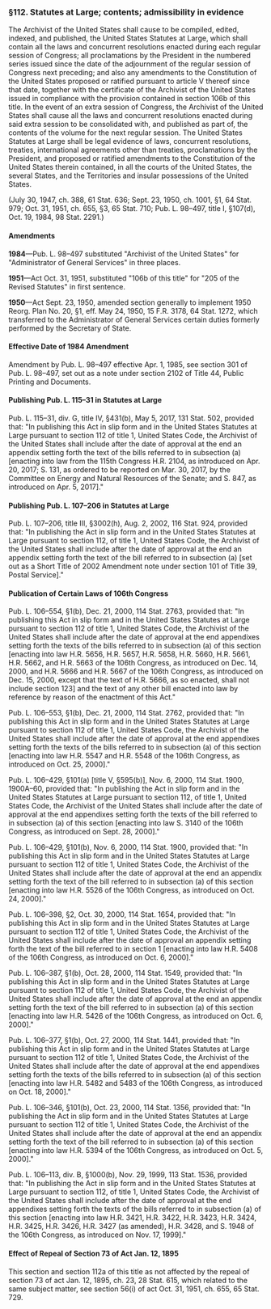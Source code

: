 ### §112. Statutes at Large; contents; admissibility in evidence ###

The Archivist of the United States shall cause to be compiled, edited, indexed, and published, the United States Statutes at Large, which shall contain all the laws and concurrent resolutions enacted during each regular session of Congress; all proclamations by the President in the numbered series issued since the date of the adjournment of the regular session of Congress next preceding; and also any amendments to the Constitution of the United States proposed or ratified pursuant to article V thereof since that date, together with the certificate of the Archivist of the United States issued in compliance with the provision contained in section 106b of this title. In the event of an extra session of Congress, the Archivist of the United States shall cause all the laws and concurrent resolutions enacted during said extra session to be consolidated with, and published as part of, the contents of the volume for the next regular session. The United States Statutes at Large shall be legal evidence of laws, concurrent resolutions, treaties, international agreements other than treaties, proclamations by the President, and proposed or ratified amendments to the Constitution of the United States therein contained, in all the courts of the United States, the several States, and the Territories and insular possessions of the United States.

(July 30, 1947, ch. 388, 61 Stat. 636; Sept. 23, 1950, ch. 1001, §1, 64 Stat. 979; Oct. 31, 1951, ch. 655, §3, 65 Stat. 710; Pub. L. 98–497, title I, §107(d), Oct. 19, 1984, 98 Stat. 2291.)

#### Amendments ####

**1984**—Pub. L. 98–497 substituted "Archivist of the United States" for "Administrator of General Services" in three places.

**1951**—Act Oct. 31, 1951, substituted "106b of this title" for "205 of the Revised Statutes" in first sentence.

**1950**—Act Sept. 23, 1950, amended section generally to implement 1950 Reorg. Plan No. 20, §1, eff. May 24, 1950, 15 F.R. 3178, 64 Stat. 1272, which transferred to the Administrator of General Services certain duties formerly performed by the Secretary of State.

#### Effective Date of 1984 Amendment ####

Amendment by Pub. L. 98–497 effective Apr. 1, 1985, see section 301 of Pub. L. 98–497, set out as a note under section 2102 of Title 44, Public Printing and Documents.

#### Publishing Pub. L. 115–31 in Statutes at Large ####

Pub. L. 115–31, div. G, title IV, §431(b), May 5, 2017, 131 Stat. 502, provided that: "In publishing this Act in slip form and in the United States Statutes at Large pursuant to section 112 of title 1, United States Code, the Archivist of the United States shall include after the date of approval at the end an appendix setting forth the text of the bills referred to in subsection (a) [enacting into law from the 115th Congress H.R. 2104, as introduced on Apr. 20, 2017; S. 131, as ordered to be reported on Mar. 30, 2017, by the Committee on Energy and Natural Resources of the Senate; and S. 847, as introduced on Apr. 5, 2017]."

#### Publishing Pub. L. 107–206 in Statutes at Large ####

Pub. L. 107–206, title III, §3002(h), Aug. 2, 2002, 116 Stat. 924, provided that: "In publishing the Act in slip form and in the United States Statutes at Large pursuant to section 112, of title 1, United States Code, the Archivist of the United States shall include after the date of approval at the end an appendix setting forth the text of the bill referred to in subsection (a) [set out as a Short Title of 2002 Amendment note under section 101 of Title 39, Postal Service]."

#### Publication of Certain Laws of 106th Congress ####

Pub. L. 106–554, §1(b), Dec. 21, 2000, 114 Stat. 2763, provided that: "In publishing this Act in slip form and in the United States Statutes at Large pursuant to section 112 of title 1, United States Code, the Archivist of the United States shall include after the date of approval at the end appendixes setting forth the texts of the bills referred to in subsection (a) of this section [enacting into law H.R. 5656, H.R. 5657, H.R. 5658, H.R. 5660, H.R. 5661, H.R. 5662, and H.R. 5663 of the 106th Congress, as introduced on Dec. 14, 2000, and H.R. 5666 and H.R. 5667 of the 106th Congress, as introduced on Dec. 15, 2000, except that the text of H.R. 5666, as so enacted, shall not include section 123] and the text of any other bill enacted into law by reference by reason of the enactment of this Act."

Pub. L. 106–553, §1(b), Dec. 21, 2000, 114 Stat. 2762, provided that: "In publishing this Act in slip form and in the United States Statutes at Large pursuant to section 112 of title 1, United States Code, the Archivist of the United States shall include after the date of approval at the end appendixes setting forth the texts of the bills referred to in subsection (a) of this section [enacting into law H.R. 5547 and H.R. 5548 of the 106th Congress, as introduced on Oct. 25, 2000]."

Pub. L. 106–429, §101(a) [title V, §595(b)], Nov. 6, 2000, 114 Stat. 1900, 1900A–60, provided that: "In publishing the Act in slip form and in the United States Statutes at Large pursuant to section 112, of title 1, United States Code, the Archivist of the United States shall include after the date of approval at the end appendixes setting forth the texts of the bill referred to in subsection (a) of this section [enacting into law S. 3140 of the 106th Congress, as introduced on Sept. 28, 2000]."

Pub. L. 106–429, §101(b), Nov. 6, 2000, 114 Stat. 1900, provided that: "In publishing this Act in slip form and in the United States Statutes at Large pursuant to section 112 of title 1, United States Code, the Archivist of the United States shall include after the date of approval at the end an appendix setting forth the text of the bill referred to in subsection (a) of this section [enacting into law H.R. 5526 of the 106th Congress, as introduced on Oct. 24, 2000]."

Pub. L. 106–398, §2, Oct. 30, 2000, 114 Stat. 1654, provided that: "In publishing this Act in slip form and in the United States Statutes at Large pursuant to section 112 of title 1, United States Code, the Archivist of the United States shall include after the date of approval an appendix setting forth the text of the bill referred to in section 1 [enacting into law H.R. 5408 of the 106th Congress, as introduced on Oct. 6, 2000]."

Pub. L. 106–387, §1(b), Oct. 28, 2000, 114 Stat. 1549, provided that: "In publishing this Act in slip form and in the United States Statutes at Large pursuant to section 112 of title 1, United States Code, the Archivist of the United States shall include after the date of approval at the end an appendix setting forth the text of the bill referred to in subsection (a) of this section [enacting into law H.R. 5426 of the 106th Congress, as introduced on Oct. 6, 2000]."

Pub. L. 106–377, §1(b), Oct. 27, 2000, 114 Stat. 1441, provided that: "In publishing this Act in slip form and in the United States Statutes at Large pursuant to section 112 of title 1, United States Code, the Archivist of the United States shall include after the date of approval at the end appendixes setting forth the texts of the bills referred to in subsection (a) of this section [enacting into law H.R. 5482 and 5483 of the 106th Congress, as introduced on Oct. 18, 2000]."

Pub. L. 106–346, §101(b), Oct. 23, 2000, 114 Stat. 1356, provided that: "In publishing the Act in slip form and in the United States Statutes at Large pursuant to section 112 of title 1, United States Code, the Archivist of the United States shall include after the date of approval at the end an appendix setting forth the text of the bill referred to in subsection (a) of this section [enacting into law H.R. 5394 of the 106th Congress, as introduced on Oct. 5, 2000]."

Pub. L. 106–113, div. B, §1000(b), Nov. 29, 1999, 113 Stat. 1536, provided that: "In publishing the Act in slip form and in the United States Statutes at Large pursuant to section 112, of title 1, United States Code, the Archivist of the United States shall include after the date of approval at the end appendixes setting forth the texts of the bills referred to in subsection (a) of this section [enacting into law H.R. 3421, H.R. 3422, H.R. 3423, H.R. 3424, H.R. 3425, H.R. 3426, H.R. 3427 (as amended), H.R. 3428, and S. 1948 of the 106th Congress, as introduced on Nov. 17, 1999]."

#### Effect of Repeal of Section 73 of Act Jan. 12, 1895 ####

This section and section 112a of this title as not affected by the repeal of section 73 of act Jan. 12, 1895, ch. 23, 28 Stat. 615, which related to the same subject matter, see section 56(i) of act Oct. 31, 1951, ch. 655, 65 Stat. 729.